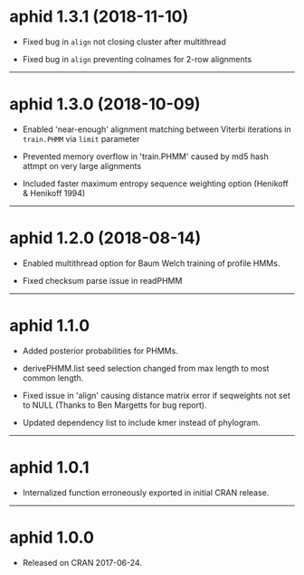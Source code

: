 # aphid 1.3.1 (2018-11-10)

* Fixed bug in `align` not closing cluster after multithread

* Fixed bug in `align` preventing colnames for 2-row alignments 

--------------------------------------------------------------------------------


# aphid 1.3.0 (2018-10-09)

* Enabled 'near-enough' alignment matching between Viterbi iterations in `train.PHMM` via `limit` parameter

* Prevented memory overflow in 'train.PHMM' caused by md5 hash attmpt on very large alignments 

* Included faster maximum entropy  sequence weighting option (Henikoff & Henikoff 1994)

--------------------------------------------------------------------------------

# aphid 1.2.0 (2018-08-14)

* Enabled multithread option for Baum Welch training of profile HMMs.

* Fixed checksum parse issue in readPHMM 

--------------------------------------------------------------------------------

# aphid 1.1.0

* Added posterior probabilities for PHMMs.

* derivePHMM.list seed selection changed from max length to most common length.

* Fixed issue in 'align' causing distance matrix error if seqweights not 
set to NULL (Thanks to Ben Margetts for bug report).

* Updated dependency list to include kmer instead of phylogram.

--------------------------------------------------------------------------------

# aphid 1.0.1

* Internalized function erroneously exported in initial CRAN release.

--------------------------------------------------------------------------------

# aphid 1.0.0

* Released on CRAN 2017-06-24.
